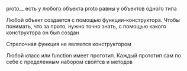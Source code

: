 proto__ есть у любого объекта
proto равны у объектов одного типа

Любой объект создается с помощью функции-конструктора. Чтобы понимать, что за прото, нужно точно знать, с помощью какого конструктора он был создан

Стрелочная функция не является конструктором

Любой класс или function имеет прототип. Каждый прототип сам по себе с пределенным набором свойтсв и методов